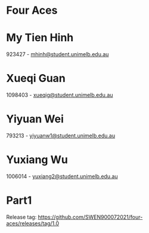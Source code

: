 # Four Aces

# My Tien Hinh
923427 - mhinh@student.unimelb.edu.au
# Xueqi Guan
1098403 - xueqig@student.unimelb.edu.au
# Yiyuan Wei
793213 - yiyuanw1@student.unimelb.edu.au
# Yuxiang Wu
1006014 - yuxiang2@student.unimelb.edu.au 

# Part1
Release tag: https://github.com/SWEN900072021/four-aces/releases/tag/1.0
